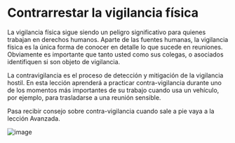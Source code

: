 [Title]: # (Contrarrestar la vigilancia física)
[Order]: # (16)

# Contrarrestar la vigilancia física

La vigilancia física sigue siendo un peligro significativo para quienes trabajan en derechos humanos. Aparte de las fuentes humanas, la vigilancia física es la única forma de conocer en detalle lo que sucede en reuniones. Obviamente es importante que tanto usted como sus colegas, o asociados identifiquen si son objeto de vigilancia.

La contravigilancia es el proceso de detección y mitigación de la vigilancia hostil. En esta lección aprenderá a practicar contra-vigilancia durante uno de los momentos más importantes de su trabajo cuando usa un vehículo, por ejemplo, para trasladarse a una reunión sensible.

Pasa recibir consejo sobre contra-vigilancia cuando sale a pie vaya a la lección Avanzada.

![image](surveillance4.png)